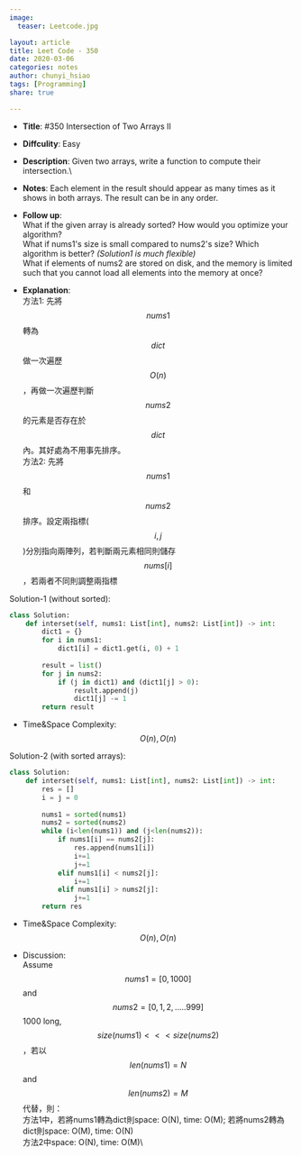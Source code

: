```yaml
---
image:
  teaser: Leetcode.jpg

layout: article
title: Leet Code - 350
date: 2020-03-06
categories: notes
author: chunyi_hsiao
tags: [Programming]
share: true

---
```


- **Title**: #350 Intersection of Two Arrays II 
- **Diffculity**: Easy 
- **Description**: Given two arrays, write a function to compute their intersection.\
- **Notes**: 
Each element in the result should appear as many times as it shows in both arrays. The result can be in any order.

- **Follow up**:\
What if the given array is already sorted? How would you optimize your algorithm?\
What if nums1's size is small compared to nums2's size? Which algorithm is better? *(Solution1 is much flexible)*\
What if elements of nums2 are stored on disk, and the memory is limited such that you cannot load all elements into the memory at once?

- **Explanation**: \
方法1: 先將$$nums1$$轉為$$dict$$做一次遍歷$$O(n)$$，再做一次遍歷判斷$$nums2$$的元素是否存在於$$dict$$內。其好處為不用事先排序。\
方法2: 先將$$nums1$$和$$nums2$$排序。設定兩指標($$i, j$$)分別指向兩陣列，若判斷兩元素相同則儲存$$nums[i]$$，若兩者不同則調整兩指標

Solution-1 (without sorted):
```python
class Solution:
    def interset(self, nums1: List[int], nums2: List[int]) -> int:
        dict1 = {}
        for i in nums1:
            dict1[i] = dict1.get(i, 0) + 1
        
        result = list()
        for j in nums2:
            if (j in dict1) and (dict1[j] > 0):
                result.append(j)
                dict1[j] -= 1
        return result
```
- Time&Space Complexity: $$O(n), O(n)$$


Solution-2 (with sorted arrays):
```python
class Solution:
    def interset(self, nums1: List[int], nums2: List[int]) -> int:
        res = []
        i = j = 0
        
        nums1 = sorted(nums1)
        nums2 = sorted(nums2)
        while (i<len(nums1)) and (j<len(nums2)):
            if nums1[i] == nums2[j]:
                res.append(nums1[i])
                i+=1
                j+=1
            elif nums1[i] < nums2[j]:
                i+=1
            elif nums1[i] > nums2[j]:
                j+=1
        return res
```
- Time&Space Complexity: $$O(n), O(n)$$

- Discussion:\
Assume $$nums1=[0,1000]$$ and $$nums2=[0,1,2,.....999]$$ 1000 long, $$size(nums1) <<< size(nums2)$$，若以$$len(nums1)=N$$ and $$len(nums2)=M$$代替，則：\
方法1中，若將nums1轉為dict則space: O(N), time: O(M); 若將nums2轉為dict則space: O(M), time: O(N)\
方法2中space: O(N), time: O(M)\


